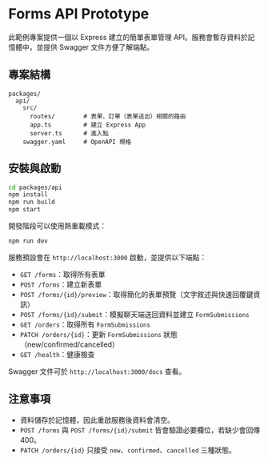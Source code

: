 # Forms API Prototype

此範例專案提供一個以 Express 建立的簡單表單管理 API。服務會暫存資料於記憶體中，並提供 Swagger 文件方便了解端點。

## 專案結構

```
packages/
  api/
    src/
      routes/        # 表單、訂單（表單送出）相關的路由
      app.ts         # 建立 Express App
      server.ts      # 進入點
    swagger.yaml     # OpenAPI 規格
```

## 安裝與啟動

```bash
cd packages/api
npm install
npm run build
npm start
```

開發階段可以使用熱重載模式：

```bash
npm run dev
```

服務預設會在 `http://localhost:3000` 啟動，並提供以下端點：

- `GET /forms`：取得所有表單
- `POST /forms`：建立新表單
- `POST /forms/{id}/preview`：取得簡化的表單預覽（文字敘述與快速回覆鍵資訊）
- `POST /forms/{id}/submit`：模擬聊天端送回資料並建立 `FormSubmissions`
- `GET /orders`：取得所有 `FormSubmissions`
- `PATCH /orders/{id}`：更新 `FormSubmissions` 狀態（new/confirmed/cancelled）
- `GET /health`：健康檢查

Swagger 文件可於 `http://localhost:3000/docs` 查看。

## 注意事項

- 資料儲存於記憶體，因此重啟服務後資料會清空。
- `POST /forms` 與 `POST /forms/{id}/submit` 皆會驗證必要欄位，若缺少會回傳 400。
- `PATCH /orders/{id}` 只接受 `new`、`confirmed`、`cancelled` 三種狀態。
